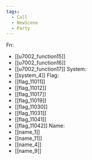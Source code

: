 ```yaml
---
tags:
  - Call
  - NewScene
  - Party
---
```

Fn:
- [[u7002_function15]]
- [[u7002_function16]]
- [[u7002_function17]]
System:
- [[system_4]]
Flag:
- [[flag_11011]]
- [[flag_11012]]
- [[flag_11017]]
- [[flag_11019]]
- [[flag_11030]]
- [[flag_11031]]
- [[flag_11041]]
- [[flag_11042]]
Name:
- [[name_1]]
- [[name_11]]
- [[name_4]]
- [[name_9]]
